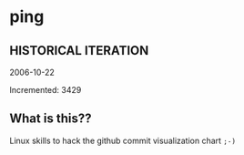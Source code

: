 # ping

## HISTORICAL ITERATION
2006-10-22

Incremented: 3429

## What is this?? 
Linux skills to hack the github commit visualization chart `;-)`
